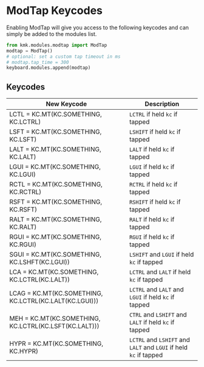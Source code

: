 # ModTap Keycodes
Enabling ModTap will give you access to the following keycodes and can simply be
added to the modules list.

```python
from kmk.modules.modtap import ModTap
modtap = ModTap()
# optional: set a custom tap timeout in ms
# modtap.tap_time = 300
keyboard.modules.append(modtap)
```

## Keycodes

|New Keycode                                            | Description                                                     |
|-------------------------------------------------------|-----------------------------------------------------------------|
|LCTL = KC.MT(KC.SOMETHING, KC.LCTRL)                   |`LCTRL` if held `kc` if tapped                                   |
|LSFT = KC.MT(KC.SOMETHING, KC.LSFT)                    |`LSHIFT` if held `kc` if tapped                                  |
|LALT = KC.MT(KC.SOMETHING, KC.LALT)                    |`LALT` if held `kc` if tapped                                    |
|LGUI = KC.MT(KC.SOMETHING, KC.LGUI)                    |`LGUI` if held `kc` if tapped                                    |
|RCTL = KC.MT(KC.SOMETHING, KC.RCTRL)                   |`RCTRL` if held `kc` if tapped                                   |
|RSFT = KC.MT(KC.SOMETHING, KC.RSFT)                    |`RSHIFT` if held `kc` if tapped                                  |
|RALT = KC.MT(KC.SOMETHING, KC.RALT)                    |`RALT` if held `kc` if tapped                                    |
|RGUI = KC.MT(KC.SOMETHING, KC.RGUI)                    |`RGUI` if held `kc` if tapped                                    |
|SGUI = KC.MT(KC.SOMETHING, KC.LSHFT(KC.LGUI))          |`LSHIFT` and `LGUI` if held `kc` if tapped                       |
|LCA = KC.MT(KC.SOMETHING, KC.LCTRL(KC.LALT))           |`LCTRL` and `LALT` if held `kc` if tapped                        |
|LCAG = KC.MT(KC.SOMETHING, KC.LCTRL(KC.LALT(KC.LGUI))) |`LCTRL` and `LALT` and `LGUI` if held `kc` if tapped             |
|MEH = KC.MT(KC.SOMETHING, KC.LCTRL(KC.LSFT(KC.LALT)))  |`CTRL` and `LSHIFT` and `LALT` if held `kc` if tapped            |
|HYPR = KC.MT(KC.SOMETHING, KC.HYPR)                    |`LCTRL` and `LSHIFT` and `LALT` and `LGUI` if held `kc` if tapped|


